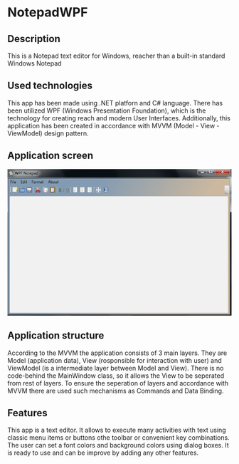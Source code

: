 # NotepadWPF

## Description 
This is a Notepad text editor for Windows, reacher than a built-in standard Windows Notepad


## Used technologies
This app has been made using .NET platforn and C# language. There has been utilized WPF (Windows Presentation Foundation), which is the technology for creating reach and modern User Interfaces.
Additionally, this application has been created in accordance with MVVM (Model - View - ViewModel) design pattern.


## Application screen
<img src="NotepadWPF/Image/Notepad_Screen_1.png" />



## Application structure
According to the MVVM the application consists of 3 main layers. They are Model (application data), View (rosponsible for interaction with user) and ViewModel (is a intermediate layer between Model and View). 
There is no code-behind the MainWindow class, so it allows the View to be seperated from rest of layers. To ensure the seperation of layers and accordance with MVVM there are used such mechanisms as Commands and Data Binding.


## Features
This app is a text editor. It allows to execute many activities with text using classic menu items or buttons othe toolbar or convenient key combinations. The user can set a font colors and background colors using dialog boxes.
It is ready to use and can be improve by adding any other features.





